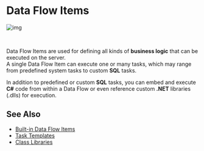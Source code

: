 
# Data Flow Items

![img](https://profitbasedocs.blob.core.windows.net/images/DFit.png)

<br/>



Data Flow Items are used for defining all kinds of **business logic** that can be executed on the server.  
A single Data Flow Item can execute one or many tasks, which may range from predefined system tasks to custom **SQL** tasks.

In addition to predefined or custom **SQL** tasks, you can embed and execute **C#** code from within a Data Flow or even reference custom **.NET** libraries (.dlls) for execution.
<br/>

## See Also

- [Built-in Data Flow Items](dataflowitems/builtindfitems.md)
- [Task Templates](dataflowitems/tasktemplates.md)
- [Class Libraries](dataflowitems/classlibraries.md)

